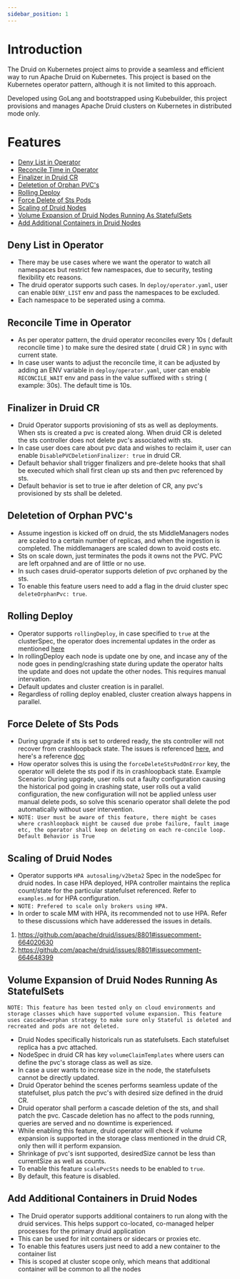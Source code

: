 ```yaml
---
sidebar_position: 1
---
```


# Introduction

The Druid on Kubernetes project aims to provide a seamless and efficient way to run Apache Druid on Kubernetes. This project is based on the Kubernetes operator pattern, although it is not limited to this approach.

Developed using GoLang and bootstrapped using Kubebuilder, this project provisions and manages Apache Druid clusters on Kubernetes in distributed mode only. 

# Features

* [Deny List in Operator](#Deny-List-in-Operator)
* [Reconcile Time in Operator](#Reconcile-Time-in-Operator)
* [Finalizer in Druid CR](#Finalizer-in-Druid-CR)
* [Deletetion of Orphan PVC's](#Deletetion-of-Orphan-PVC's)
* [Rolling Deploy](#Rolling-Deploy)
* [Force Delete of Sts Pods](#Force-Delete-of-Sts-Pods)
* [Scaling of Druid Nodes](#Scaling-of-Druid-Nodes)
* [Volume Expansion of Druid Nodes Running As StatefulSets](#Scaling-of-Druid-Nodes)
* [Add Additional Containers in Druid Nodes](#Add-Additional-Containers-in-Druid-Nodes)


## Deny List in Operator
- There may be use cases where we want the operator to watch all namespaces but restrict few namespaces, due to security, testing flexibility etc reasons.
- The druid operator supports such cases. In ```deploy/operator.yaml```, user can enable ```DENY_LIST``` env and pass the namespaces to be excluded.
- Each namespace to be seperated using a comma.

## Reconcile Time in Operator
- As per operator pattern, the druid operator reconciles every 10s ( default reconcile time ) to make sure the desired state ( druid CR ) in sync with current state.
- In case user wants to adjust the reconcile time, it can be adjusted by adding an ENV variable in ```deploy/operator.yaml```, user can enable ```RECONCILE_WAIT``` env and pass in the value suffixed with ```s``` string ( example: 30s). The default time is 10s.

## Finalizer in Druid CR
- Druid Operator supports provisioning of sts as well as deployments. When sts is created a pvc is created along. When druid CR is deleted the sts controller does not delete pvc's associated with sts.
- In case user does care about pvc data and wishes  to reclaim it, user can enable ```DisablePVCDeletionFinalizer: true``` in druid CR. 
- Default behavior shall trigger finalizers and pre-delete hooks that shall be executed which shall first clean up sts and then pvc referenced by sts.
- Default behavior is set to true ie after deletion of CR, any pvc's provisioned by sts shall be deleted.

## Deletetion of Orphan PVC's
- Assume ingestion is kicked off on druid, the sts MiddleManagers nodes are scaled to a certain number of replicas, and when the ingestion is completed. The middlemanagers are scaled down to avoid costs etc. 
- Sts on scale down, just terminates the pods it owns not the PVC. PVC are left orpahned and are of little or no use.
- In such cases druid-operator supports deletion of pvc orphaned by the sts. 
- To enable this feature users need to add a flag in the druid cluster spec ```deleteOrphanPvc: true```.

## Rolling Deploy
- Operator supports ```rollingDeploy```, in case specified to ```true``` at the clusterSpec, the operator does incremental updates in the order as mentioned [here](http://druid.io/docs/latest/operations/rolling-updates.html)
- In rollingDeploy each node is update one by one, and incase any of the node goes in pending/crashing state during update the operator halts the update and does not update the other nodes. This requires manual intervation.
- Default updates and cluster creation is in parallel. 
- Regardless of rolling deploy enabled, cluster creation always happens in parallel.

## Force Delete of Sts Pods
- During upgrade if sts is set to ordered ready, the sts controller will not recover from crashloopback state. The issues is referenced [here](https://github.com/kubernetes/kubernetes/issues/67250), and here's a reference [doc](https://kubernetes.io/docs/concepts/workloads/controllers/statefulset/#forced-rollback)
- How operator solves this is using the ```forceDeleteStsPodOnError``` key, the operator will delete the sts pod if its in crashloopback state. Example Scenario: During upgrade, user rolls out a faulty configuration causing the historical pod going in crashing state, user rolls out a valid configuration, the new configuration will not be applied unless user manual delete pods, so solve this scenario operator shall delete the pod automatically without user intervention. 
- ```NOTE: User must be aware of this feature, there might be cases where crashloopback might be caused due probe failure, fault image etc, the operator shall keep on deleting on each re-concile loop. Default Behavior is True ```

## Scaling of Druid Nodes
- Operator supports ```HPA autosaling/v2beta2``` Spec in the nodeSpec for druid nodes. In case HPA deployed, HPA controller maintains the replica count/state for the particular statefulset referenced.  Refer to ```examples.md``` for HPA configuration. 
- ```NOTE: Prefered to scale only brokers using HPA.```
- In order to scale MM with HPA, its recommended not to use HPA. Refer to these discussions which have adderessed the issues in details.
1. https://github.com/apache/druid/issues/8801#issuecomment-664020630
2. https://github.com/apache/druid/issues/8801#issuecomment-664648399

## Volume Expansion of Druid Nodes Running As StatefulSets
```NOTE: This feature has been tested only on cloud environments and storage classes which have supported volume expansion. This feature uses cascade=orphan strategy to make sure only Stateful is deleted and recreated and pods are not deleted.```
- Druid Nodes specifically historicals run as statefulsets. Each statefulset replica has a pvc attached.
- NodeSpec in druid CR has key ```volumeClaimTemplates``` where users can define the pvc's storage class as well as size.
- In case a user wants to increase size in the node, the statefulsets cannot be directly updated.
- Druid Operator behind the scenes performs seamless update of the statefulset, plus patch the pvc's with desired size defined in the druid CR.
- Druid operator shall perform a cascade deletion of the sts, and shall patch the pvc. Cascade deletion has no affect to the pods running, queries are served and no downtime is experienced. 
- While enabling this feature, druid operator will check if volume expansion is supported in the storage class mentioned in the druid CR, only then will it perform expansion.
- Shrinkage of pvc's isnt supported, desiredSize cannot be less than currentSize as well as counts.
- To enable this feature ```scalePvcSts``` needs to be enabled to ```true```.
- By default, this feature is disabled.

## Add Additional Containers in Druid Nodes
- The Druid operator supports additional containers to run along with the druid services. This helps support co-located, co-managed helper processes for the primary druid application
- This can be used for init containers or sidecars or proxies etc. 
- To enable this features users just need to add a new container to the container list 
- This is scoped at cluster scope only, which means that additional container will be common to all the nodes
